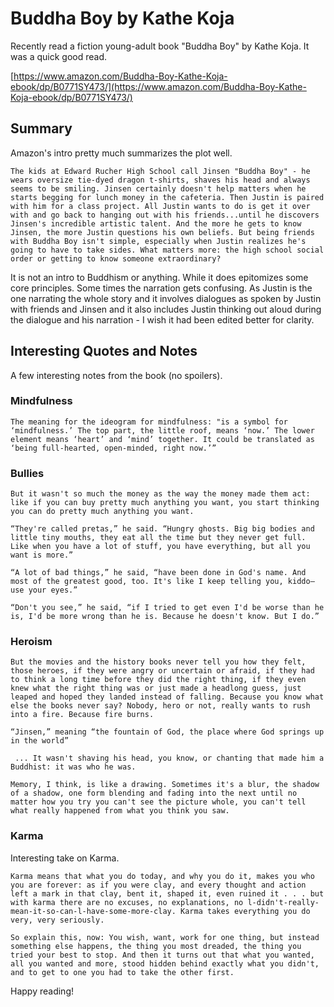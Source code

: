 # Buddha Boy by Kathe Koja

Recently read a fiction young-adult book "Buddha Boy" by Kathe Koja. It was a quick good read.

[https://www.amazon.com/Buddha-Boy-Kathe-Koja-ebook/dp/B0771SY473/](https://www.amazon.com/Buddha-Boy-Kathe-Koja-ebook/dp/B0771SY473/)

## Summary
Amazon's intro pretty much summarizes the plot well. 

```
The kids at Edward Rucher High School call Jinsen "Buddha Boy" - he wears oversize tie-dyed dragon t-shirts, shaves his head and always seems to be smiling. Jinsen certainly doesn't help matters when he starts begging for lunch money in the cafeteria. Then Justin is paired with him for a class project. All Justin wants to do is get it over with and go back to hanging out with his friends...until he discovers Jinsen's incredible artistic talent. And the more he gets to know Jinsen, the more Justin questions his own beliefs. But being friends with Buddha Boy isn't simple, especially when Justin realizes he's going to have to take sides. What matters more: the high school social order or getting to know someone extraordinary?
```

It is not an intro to Buddhism or anything. While it does epitomizes some core principles. Some times the narration gets confusing. As Justin is the one narrating the whole story and it involves dialogues as spoken by Justin with friends and Jinsen and it also includes Justin thinking out aloud during the dialogue and his narration - I wish it had been edited better for clarity.

## Interesting Quotes and Notes

A few interesting notes from the book (no spoilers).

### Mindfulness

```
The meaning for the ideogram for mindfulness: "is a symbol for ‘mindfulness.’ The top part, the little roof, means ‘now.’ The lower element means ‘heart’ and ‘mind’ together. It could be translated as ‘being full-hearted, open-minded, right now.’”
```

### Bullies

```
But it wasn't so much the money as the way the money made them act: like if you can buy pretty much anything you want, you start thinking you can do pretty much anything you want.
```

```
“They're called pretas,” he said. “Hungry ghosts. Big big bodies and little tiny mouths, they eat all the time but they never get full. Like when you have a lot of stuff, you have everything, but all you want is more.”
```

```
“A lot of bad things,” he said, “have been done in God's name. And most of the greatest good, too. It's like I keep telling you, kiddo—use your eyes.”
```

```
“Don't you see,” he said, “if I tried to get even I'd be worse than he is, I'd be more wrong than he is. Because he doesn't know. But I do.”
```

### Heroism

```
But the movies and the history books never tell you how they felt, those heroes, if they were angry or uncertain or afraid, if they had to think a long time before they did the right thing, if they even knew what the right thing was or just made a headlong guess, just leaped and hoped they landed instead of falling. Because you know what else the books never say? Nobody, hero or not, really wants to rush into a fire. Because fire burns.
```

```
“Jinsen,” meaning “the fountain of God, the place where God springs up in the world”
```

```
 ... It wasn't shaving his head, you know, or chanting that made him a Buddhist: it was who he was.
```

```
Memory, I think, is like a drawing. Sometimes it's a blur, the shadow of a shadow, one form blending and fading into the next until no matter how you try you can't see the picture whole, you can't tell what really happened from what you think you saw.
```

### Karma

Interesting take on Karma.

```
Karma means that what you do today, and why you do it, makes you who you are forever: as if you were clay, and every thought and action left a mark in that clay, bent it, shaped it, even ruined it . . . but with karma there are no excuses, no explanations, no l-didn't-really-mean-it-so-can-l-have-some-more-clay. Karma takes everything you do very, very seriously.
```

```
So explain this, now: You wish, want, work for one thing, but instead something else happens, the thing you most dreaded, the thing you tried your best to stop. And then it turns out that what you wanted, all you wanted and more, stood hidden behind exactly what you didn't, and to get to one you had to take the other first.
```

Happy reading!
